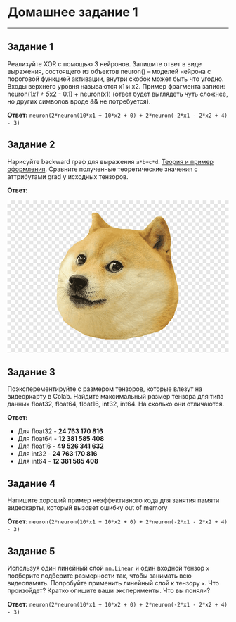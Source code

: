 # Домашнее задание 1
---
## Задание 1
Реализуйте XOR с помощью 3 нейронов. Запишите ответ в виде выражения, состоящего из объектов neuron() – моделей нейрона с пороговой функцией активации, внутри скобок может быть что угодно. Входы верхнего уровня называются x1 и x2. Пример фрагмента записи: neuron(1*x1 + 5*x2 - 0.1) + neuron(x1) (ответ будет выглядеть чуть сложнее, но других символов вроде && не потребуется).

**Ответ:** ```neuron(2*neuron(10*x1 + 10*x2 + 0) + 2*neuron(-2*x1 - 2*x2 + 4) - 3)```
## Задание 2
Нарисуйте backward граф для выражения `a*b+c*d`. [Теория и пример оформления](https://www.youtube.com/watch?v=MswxJw-8PvE). Сравните полученные теоретические значения с аттрибутами grad у исходных тензоров.

**Ответ:** 

![Graph](/HomeWork_1/img/graph.png)

## Задание 3
Поэксперементируйте с размером тензоров, которые влезут на видеоркарту в Colab. Найдите максимальный размер тензора для типа данных float32, float64, float16, int32, int64. На сколько они отличаются.

**Ответ:**

 - Для float32 - **24 763 170 816**
 - Для float64 - **12 381 585 408**
 - Для float16 - **49 526 341 632**
 - Для int32 - **24 763 170 816**
 - Для int64 - **12 381 585 408**
## Задание 4
Напишите хороший пример неэффективного кода для занятия памяти видеокарты, который вызовет ошибку out of memory

**Ответ:** ```neuron(2*neuron(10*x1 + 10*x2 + 0) + 2*neuron(-2*x1 - 2*x2 + 4) - 3)```

## Задание 5
Используя один линейный слой `nn.Linear` и один входной тензор `x` подберите подберите размерности так, чтобы занимать всю видеопамять.
Попробуйте применить линейный слой к тензору `x`. Что произойдет? Кратко опишите ваши эксперименты. Что вы поняли?

**Ответ:** ```neuron(2*neuron(10*x1 + 10*x2 + 0) + 2*neuron(-2*x1 - 2*x2 + 4) - 3)```
